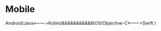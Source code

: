 # Mobile
Android(Java&lt;--->Kotlin)&amp;&amp;&amp;&amp;&amp;&amp;&amp;&amp;&amp;&amp;&amp;IOS(Objective-C&lt;--->Swift )
